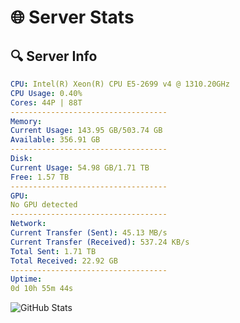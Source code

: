 # 🌐 Server Stats
## 🔍 Server Info
```yaml
CPU: Intel(R) Xeon(R) CPU E5-2699 v4 @ 1310.20GHz
CPU Usage: 0.40%
Cores: 44P | 88T
-----------------------------------
Memory:
Current Usage: 143.95 GB/503.74 GB
Available: 356.91 GB
-----------------------------------
Disk:
Current Usage: 54.98 GB/1.71 TB
Free: 1.57 TB
-----------------------------------
GPU:
No GPU detected
-----------------------------------
Network:
Current Transfer (Sent): 45.13 MB/s
Current Transfer (Received): 537.24 KB/s
Total Sent: 1.71 TB
Total Received: 22.92 GB
-----------------------------------
Uptime:
0d 10h 55m 44s
```
![GitHub Stats](https://img.shields.io/badge/Updated-2025-03-08_08:18:33-blue)